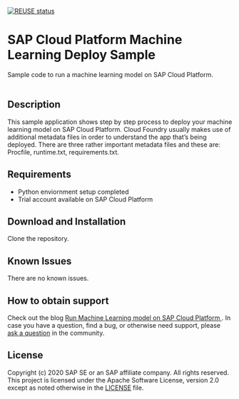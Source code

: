 [![REUSE status](https://api.reuse.software/badge/github.com/SAP-samples/cloud-platform-ml-deploy)](https://api.reuse.software/info/github.com/SAP-samples/cloud-platform-ml-deploy)

# SAP Cloud Platform Machine Learning Deploy Sample
Sample code to run a machine learning model on SAP Cloud Platform. <br><br>

## Description
This sample application shows step by step process to deploy your machine learning model on SAP Cloud Platform. Cloud Foundry usually makes use of additional metadata files in order to understand the app that’s being deployed. There are three rather important metadata files and these are: Procfile, runtime.txt, requirements.txt. 

## Requirements
* Python enviornment setup completed
* Trial account available on SAP Cloud Platform

## Download and Installation
Clone the repository.

## Known Issues
There are no known issues.

## How to obtain support
Check out the blog <a href="https://blogs.sap.com/2021/01/01/run-machine-learning-model-on-sap-cloud-platform/">Run Machine Learning model on SAP Cloud Platform
</a>. In case you have a question, find a bug, or otherwise need support, please <a href="https://blogs.sap.com/tags/240174591523510321507492941674121/">ask a question</a> in the community.

## License
Copyright (c) 2020 SAP SE or an SAP affiliate company. All rights reserved. This project is licensed under the Apache Software License, version 2.0 except as noted otherwise in the [LICENSE](LICENSES/Apache-2.0.txt) file.
